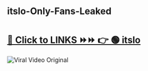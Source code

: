 
 ## itslo-Only-Fans-Leaked

# <h2><a href="https://clipsfans.com/itslo&ref=git">🔗 Click to LINKS ⏩⏩ 👉 🟢 itslo </a></h2>

<a href="https://clipsfans.com/itslo&ref=git" rel="nofollow" data-target="animated-image.originalLink"><img src="https://i.ibb.co.com/xMMVF88/686577567.gif" alt="Viral Video Original" style="max-width: 100%; display: inline-block;" data-target="animated-image.originalImage"></a>
